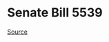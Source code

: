 # Senate Bill 5539

[Source](http://lawfilesext.leg.wa.gov/biennium/2021-22/Xml/Bills/Senate%20Bills/5539.xml)